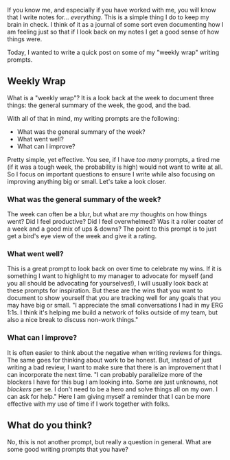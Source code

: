 If you know me, and especially if you have worked with me, you will know that I write notes for... _everything_. This is a simple thing I do to keep my brain in check. I think of it as a journal of some sort even documenting how I am feeling just so that if I look back on my notes I get a good sense of how things were.

Today, I wanted to write a quick post on some of my "weekly wrap" writing prompts.

## Weekly Wrap

What is a "weekly wrap"? It is a look back at the week to document three things: the general summary of the week, the good, and the bad.

With all of that in mind, my writing prompts are the following:

 - What was the general summary of the week?
 - What went well?
 - What can I improve?

Pretty simple, yet effective. You see, if I have _too many_ prompts, a tired me (if it was a tough week, the probability is high) would not want to write at all. So I focus on important questions to ensure I write while also focusing on improving anything big or small. Let's take a look closer.

### What was the general summary of the week?

The week can often be a blur, but what are _my_ thoughts on how things went? Did I feel productive? Did I feel overwhelmed? Was it a roller coater of a week and a good mix of ups & downs?
The point to this prompt is to just get a bird's eye view of the week and give it a rating.

### What went well?

This is a great prompt to look back on over time to celebrate my wins. If it is something I want to highlight to my manager to advocate for myself (and you all should be advocating for yourselves!), I will usually look back at these prompts for inspiration.
But these are the wins that you want to document to show yourself that you are tracking well for any goals that you may have big or small. "I appreciate the small conversations I had in my ERG 1:1s. I think it's helping me build a network of folks outside of my team, but also a nice break to discuss non-work things."

### What can I improve?

It is often easier to think about the negative when writing reviews for things. The same goes for thinking about work to be honest. But, instead of just writing a bad review, I want to make sure that there is an improvement that I can incorporate the next time.
"I can probably parallelize more of the blockers I have for this bug I am looking into. Some are just unknowns, not _blockers_ per se. I don't need to be a hero and solve things all on my own. I can ask for help." Here I am giving myself a reminder that I can be more effective with my use of time if I work together with folks.

## What do you think?

No, this is not another prompt, but really a question in general. What are some good writing prompts that you have?
